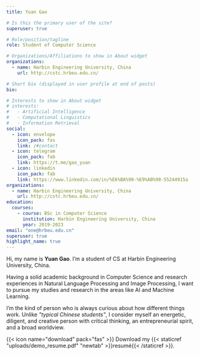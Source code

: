 ```yaml
---
title: Yuan Gao

# Is this the primary user of the site?
superuser: true

# Role/position/tagline
role: Student of Computer Science

# Organizations/Affiliations to show in About widget
organizations:
  - name: Harbin Engineering University, China
    url: http://cstc.hrbeu.edu.cn/

# Short bio (displayed in user profile at end of posts)
bio: 

# Interests to show in About widget
# interests:
#   - Artificial Intelligence
#   - Computational Linguistics
#   - Information Retrieval
social:
  - icon: envelope
    icon_pack: fas
    link: /#contact
  - icon: telegram
    icon_pack: fab
    link: https://t.me/gao_yuan
  - icon: linkedin
    icon_pack: fab
    link: https://www.linkedin.com/in/%E6%BA%90-%E9%AB%98-55244915a
organizations:
  - name: Harbin Engineering University, China
    url: http://cstc.hrbeu.edu.cn/
education:
  courses:
    - course: BSc in Computer Science
      institution: Harbin Engineering University, China
      year: 2019-2023
email: "one@hrbeu.edu.cn"
superuser: true
highlight_name: true
---
```

Hi, my name is **Yuan Gao**. I’m a student of CS at Harbin Engineering University, China.

Having a solid academic background in Computer Science and research experiences in Natural Language Processing and Image Processing, I want to pursue my studies and research in the areas like AI and Machine Learning.

I’m the kind of person who is always curious about how different things work. Unlike *"typical Chinese students"*, I consider myself an energetic, diligent, and creative person with critical thinking, an entrepreneurial spirit, and a broad worldview. 


{{< icon name="download" pack="fas" >}} Download my {{< staticref "uploads/demo_resume.pdf" "newtab" >}}resumé{{< /staticref >}}.